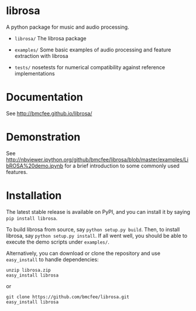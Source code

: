 librosa
=======

A python package for music and audio processing.

* `librosa/`    The librosa package

* `examples/`   Some basic examples of audio processing and feature extraction with librosa

* `tests/`      nosetests for numerical compatibility against reference implementations

Documentation
=============
See http://bmcfee.github.io/librosa/

Demonstration
=============
See http://nbviewer.ipython.org/github/bmcfee/librosa/blob/master/examples/LibROSA%20demo.ipynb for a brief introduction to some commonly used features.

Installation
============

The latest stable release is available on PyPI, and you can install it by saying `pip install librosa`.

To build librosa from source, say `python setup.py build`.
Then, to install librosa, say `python setup.py install`.
If all went well, you should be able to execute the demo scripts under `examples/`.

Alternatively, you can download or clone the repository and use `easy_install` to handle dependencies:

```
unzip librosa.zip
easy_install librosa
```
or
```
git clone https://github.com/bmcfee/librosa.git
easy_install librosa
```
